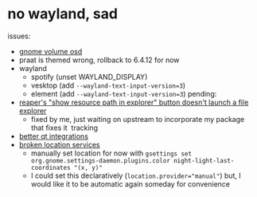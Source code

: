 # no wayland, sad
issues:
- [gnome volume osd](https://gitlab.gnome.org/GNOME/gnome-shell/-/issues/8295)
- praat is themed wrong, rollback to 6.4.12 for now 
- wayland
  - spotify (unset WAYLAND_DISPLAY)
  - vesktop (add `--wayland-text-input-version=3`)
  - element (add `--wayland-text-input-version=3`)
pending: 
- [reaper's "show resource path in explorer" button doesn't launch a file explorer](https://github.com/NixOS/nixpkgs/issues/341752)
  - fixed by me, just waiting on upstream to incorporate my package that fixes it
﻿
tracking
- [better qt integrations](https://github.com/NixOS/nixpkgs/issues/260696)
- [broken location services](https://github.com/NixOS/nixpkgs/issues/321121) 
  - manually set location for now with `gsettings set org.gnome.settings-daemon.plugins.color night-light-last-coordinates "(x, y)"`
  - I could set this declaratively (`location.provider="manual"`) but, I would like it to be automatic again someday for convenience
